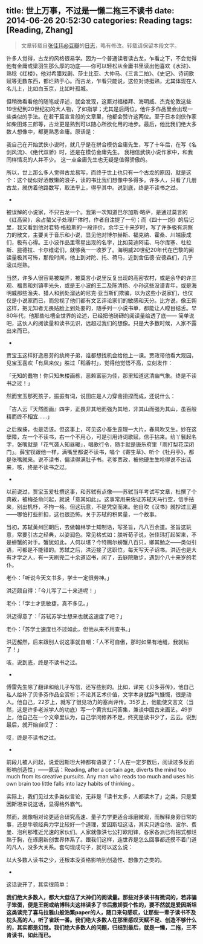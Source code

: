 title: 世上万事，不过是一懒二拖三不读书
date: 2014-06-26 20:52:30
categories: Reading
tags: [Reading, Zhang]
---

> 文章转载自[张佳玮@豆瓣](http://www.douban.com/people/zhangjiawei/)的[日志](http://www.douban.com/note/259268859/)，略有修改。转载请保留本段文字。

许多人觉得，古龙的风格很易学。因为一个普通读者读古龙，乍看之下，不会觉得他有金庸或梁羽生那么厚的功底——你可以轻松从金庸书里读出他喜欢《水浒》、熟稔《红楼》，他对希腊戏剧、莎士比亚、大仲马、《三言二拍》、《史记》、诗词歌赋等无数东西，都烂熟于心。而古龙，乍看只能说，这位对诗挺熟，尤其体现在人名儿上，比如白玉京，比如叶孤城。

<!--more-->

但稍微看看他的随笔或评述，就会发现，这厮对福楼拜、海明威、杰克伦敦这些19世纪到20世纪初的大人物，了如指掌；尤其是后两位，他许多作品里会出现一些类似的手法。在若干篇宣言般的文章里，他都会赞许这两位。至于日本剑侠作家如柴田炼三郎等，古龙更是熟到可以随心所欲化用的地步。最后，他比我们绝大多数人想像中，都更熟悉金庸。原话是：

我自己在开始武侠小说时，就几乎是在拼合模仿金庸先生，写了十年后，在写《名剑风流》、《绝代双骄》时，还是在模仿金庸先生。 我相信武侠小说作家中，和我同样情况的人并不少。 这一点金庸先生也无疑是值得骄傲的。

所以，世上那么多人觉得古龙易写，而终于世上也只有一个古龙的原因，就是这个：这个疑似好酒散懒的浪子，读的书比我们想像中多得多。许多人，只看了几册古龙，就仿着他路数写，取法乎上，得乎其中。说到底，终是不读书之过。

-

被误解的小说家，不只古龙一个。我第一次知道巴尔加斯·略萨，是通过莫言的《红高粱》，余占螯父子处理尸体时，作者自注提了一句；而《四十一炮》的后记里，我又看到他对君特·格拉斯的一段评价。余华三十来岁时，写了许多极有洞察力的散文，主要关于音乐和小说，显见他对博尔赫斯、福克纳、霍桑、川端康成们，极有心得。王小波作品里零星出现的名字，比如莫迪阿诺、马尔库塞、杜拉斯、昆德拉、卡尔维诺们，就够我一一收罗了。海明威20世纪20年代在巴黎的阅读量极其可怖，那段时间，他上到对陀、托、荷马，近到舍伍德·安德森们，几乎滚瓜烂熟。

当然，许多人很容易被糊弄，被莫言小说里反复出现的高密农村，或是余华的许三观、福贵和刘镇李光头，或是王小波的王二及陈清扬、小孙这些没谱青年，或是海明威那些渔夫、猎人和到处溜达的尼克·亚当斯们欺骗，以为这些小说家们，也仅仅是小说家而已，而忽视了他们都有文艺评论家们的敏感和天分。比方说，像王朔这样，把无知者无畏贴脸上到处耍的，随手列一小说书单，都能让人瞠目结舌。早80年代，他那些吐槽全世界的论述，已经把他磅礴的阅读量给透了底——
简单说吧，这伙人的阅读量和读书见识，远超过我们的想像。只是大多数时候，人家不露出来而已。

-

贾宝玉这样好逸恶劳的纨绔子弟，谁都想找机会给他上一课。贾政带他看大观园，见宝玉喜欢「有凤来仪」胜过「稻香村」，觉得他觉悟不高，立刻发作：

「无知的蠢物！你只知朱楼画栋，恶赖富丽为佳，那里知道这清幽气象。终是不读书之过！」

然而宝玉那死孩子，振振有词，说田庄是人力穿凿扭捏而成，还说什么：

「古人云『天然图画』四字，正畏非其地而强为其地，非其山而强为其山，虽百般精而终不相宜……」

之后挨揍，也是活该。但这事上，可见这小畜生歪理一大片，春风吹又生。妙在这孽障，左一个不读书，右一个不用心，可是引用诗词歌赋，信手拈来。给丫鬟起名字，张嘴就是「花气袭人知昼暖」，唱歌行令，随手就是唐乐府里「雨打梨花深闭门」。薛宝钗跟他一样，满嘴里都说不读书，唱个《寄生草》、听个《牡丹亭》，都是张嘴就来。说不读书，偏读得满肚子书。老爹贾政，被他硬生生呛得说不出话来，咳，终是不读书之过。

-

以前说过，贾宝玉爱杜撰这事，和苏轼有点像——苏轼当年考试写文章，杜撰了个典故，被梅圣俞问起，就说「意其如此」。这事常用来佐证苏轼天马行空，信手拈来，别出机杼，不拘一格。但这玩意，不是凭空而来。他自吹《汉书》就抄过三遍——哪怕打些折扣，这也很恐怖。关于苏轼的积累量，一个故事。

当初，苏轼黄州回朝后，去做翰林学士知制诰，写圣旨，凡八百余道。圣旨这玩意，常要引古之经典，以姿润色。常见格式如：朕听荀子说，张佳玮打起架来，不是螃蟹的对手。蟹犹如此，人何以堪？今特赐尔螃蟹八百只，卿其勉之——类似引语，可都是不能错的。苏轼之后，洪迈接了这职位，每天写天子诏书。洪迈也是大有才学之人，有一天刷完二十余道诏书，闲了，去庭院散步，遇到个八十来岁的老仆。

老仆：「听说今天文书多，学士一定很劳神。」

洪迈颇自得：「今儿写了二十来道呢！」

老仆：「学士才思敏捷，真不多见。」

洪迈得意了：「苏轼苏学士想来也就这速度了吧？」

老仆：「苏学士速度也不过如此，但他从来不用查书。」

洪迈赧然，后来跟别人说这事就自嘲：「人不可自傲，那时如果有地缝，我就钻了！」

咳，说到底，终是不读书之过。

-

傅雷先生除了翻译和给儿子写信，还写些别的。比如，译完《贝多芬传》，他自己私人给补了贝多芬作品全赏析；不论其艺术价值，文字本身就辞气慷慨，很是动人。他自己，22岁上，就写了很见功力的塞尚评传。35岁上，他能使文言文（当然，这是许多老派学人的功底）写一个黄宾虹问答集，兼谈中国古来画艺。49岁上，他自己在一个文章里认为，自己学问修养不足，终究是读书少了，云云。说到最后，就开始自叹了：

哎，终是不读书之过。

-

前段儿被人问起，说爱因斯坦大神都有语录了：「人在一定岁数后，阅读过多反而影响创造性」——原话：Reading, after a certain age, diverts the mind too much from its creative pursuits. Any man who reads too much and uses his own brain too little falls into lazy habits of thinking 。

实际上，我们见过太多类似言论，无非是「读书太多，人都读木了」之类。只是爱因斯坦来说这话，显得格外霸气。

然而，就像相对论更适合研究高速、量子力学更适合琢磨微观，而解释身旁日常的事，还是牛顿经典力学比较好一个道理，爱因斯坦这话，其实只适合他、波尔、费曼、泡利那堆近光速的家伙们。人家就像洪七公打欧阳锋，各家各派已有招式都烂熟于胸，在琢磨新创世界体系了。跟我们这样，连世界是怎么回事都还摸不着门道的凡人，没多大关系。套句现成句子，就可以这么说：

以大多数人读书之少，还根本没资格影响到创造性、想像力之类的。

-

这话说开了，其实很简单：

**我们绝大多数人，都大大低估了大神们的阅读量。那些对多读书有微词的，若非骗子笨蛋，便是王朔或纳博科夫这样读多了书后撒娇耍个性的，要不然就是爱因斯坦这类读完了喜马拉雅山般浩繁paper的人，随口来句感叹，让那些一辈子读书不及枕头高的人，听了雀跃一番。我们绝大多数人在那里感叹天赋不足、创造不够什么的，其实都是幻觉。我们绝大多数人的问题，归结到最后，就是一懒，二拖，三不肯读书，如此而已。**
